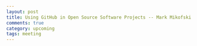 ```yaml
---
layout: post
title: Using GitHub in Open Source Software Projects -- Mark Mikofski
comments: true
category: upcoming
tags: meeting
---
```


